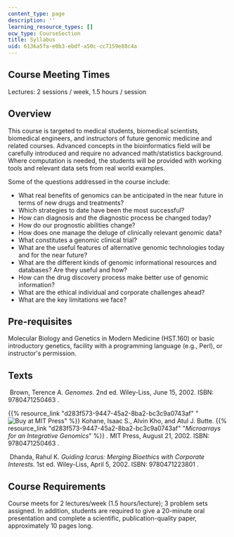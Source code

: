 ```yaml
---
content_type: page
description: ''
learning_resource_types: []
ocw_type: CourseSection
title: Syllabus
uid: 6136a5fa-e0b3-ebdf-a50c-cc7159e88c4a
---
```


Course Meeting Times
--------------------

Lectures: 2 sessions / week, 1.5 hours / session

Overview
--------

This course is targeted to medical students, biomedical scientists, biomedical engineers, and instructors of future genomic medicine and related courses. Advanced concepts in the bioinformatics field will be carefully introduced and require no advanced math/statistics background. Where computation is needed, the students will be provided with working tools and relevant data sets from real world examples.

Some of the questions addressed in the course include:

*   What real benefits of genomics can be anticipated in the near future in terms of new drugs and treatments?
*   Which strategies to date have been the most successful?
*   How can diagnosis and the diagnostic process be changed today?
*   How do our prognostic abilities change?
*   How does one manage the deluge of clinically relevant genomic data?
*   What constitutes a genomic clinical trial?
*   What are the useful features of alternative genomic technologies today and for the near future?
*   What are the different kinds of genomic informational resources and databases? Are they useful and how?
*   How can the drug discovery process make better use of genomic information?
*   What are the ethical individual and corporate challenges ahead?
*   What are the key limitations we face?

Pre-requisites
--------------

Molecular Biology and Genetics in Modern Medicine (HST.160) or basic introductory genetics, facility with a programming language (e.g., Perl), or instructor's permission.

Texts
-----

 Brown, Terence A. _Genomes._ 2nd ed. Wiley-Liss, June 15, 2002. ISBN: 9780471250463 .

{{% resource_link "d283f573-9447-45a2-8ba2-bc3c9a0743af" "![Buy at MIT Press](/images/mp_logo.gif)" %}} Kohane, Isaac S., Alvin Kho, and Atul J. Butte. {{% resource_link "d283f573-9447-45a2-8ba2-bc3c9a0743af" "_Microarrays for an Integrative Genomics_" %}} _._ MIT Press, August 21, 2002. ISBN: 9780471250463 .

 Dhanda, Rahul K. _Guiding Icarus: Merging Bioethics with Corporate Interests._ 1st ed. Wiley-Liss, April 5, 2002. ISBN: 9780471223801 .

Course Requirements
-------------------

Course meets for 2 lectures/week (1.5 hours/lecture); 3 problem sets assigned. In addition, students are required to give a 20-minute oral presentation and complete a scientific, publication-quality paper, approximately 10 pages long.